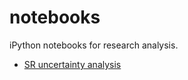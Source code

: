 notebooks
=========
iPython notebooks for research analysis. 

* [SR uncertainty analysis](http://nbviewer.ipython.org/github/mramire8/notebooks/blob/master/sr_analysis.ipynb)